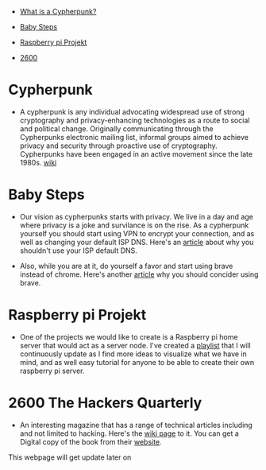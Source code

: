 - [What is a Cypherpunk?](#cypherpunk)

- [Baby Steps](#baby-steps)

- [Raspberry pi Projekt](#raspberry-pi-projekt)

- [2600](#2600-the-hackers-quarterly)



# Cypherpunk

- A cypherpunk is any individual advocating widespread use of strong cryptography and privacy-enhancing technologies as a route to social and political change. Originally communicating through the Cypherpunks electronic mailing list, informal groups aimed to achieve privacy and security through proactive use of cryptography. Cypherpunks have been engaged in an active movement since the late 1980s. [wiki](https://en.wikipedia.org/wiki/Cypherpunk)


# Baby Steps

- Our vision as cypherpunks starts with privacy. We live in a day and age where privacy is a joke and survilance is on the rise. As a cypherpunk yourself you should start using VPN to encrypt your connection, and as well as changing your default ISP DNS. Here's an [article](https://www.howtogeek.com/664608/why-you-shouldnt-be-using-your-isps-default-dns-server/) about why you shouldn't use your ISP default DNS.

- Also, while you are at it, do yourself a favor and start using brave instead of chrome. Here's another [article](https://medium.com/dataseries/brave-browser-why-should-you-start-using-it-57e8dd0b66a5) why you should concider using brave. 


# Raspberry pi Projekt

- One of the projects we would like to create is a Raspberry pi home server that would act as a server node. I've created a [playlist](https://youtube.com/playlist?list=PLrV21uQ4g88GlF7ZFF0upr1FtBboNmfiZ) that I will continuously update as I find more ideas to visualize what we have in mind, and as well easy tutorial for anyone to be able to create their own raspberry pi server.

 
# 2600 The Hackers Quarterly

- An interesting magazine that has a range of technical articles including and not limited to hacking. Here's the [wiki page](https://en.wikipedia.org/wiki/2600:_The_Hacker_Quarterly) to it. You can get a Digital copy of the book from their [website](https://www.2600.com/).

This webpage will get update later on

 
